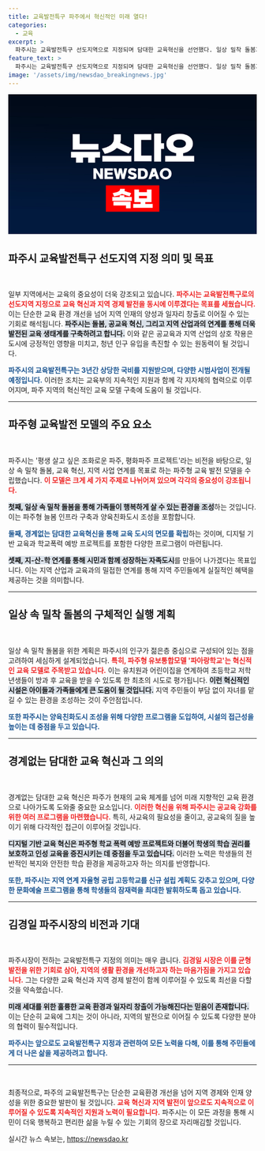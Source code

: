 ```yaml
---
title: 교육발전특구 파주에서 혁신적인 미래 열다!
categories:
  - 교육
excerpt: >
  파주시는 교육발전특구 선도지역으로 지정되며 담대한 교육혁신을 선언했다. 일상 밀착 돌봄과 공교육 혁신을 통해 지역 산업과 연계한 일자리 창출을 내세운 파주형 교육모델이 주목받고 있다.
feature_text: >
  파주시는 교육발전특구 선도지역으로 지정되며 담대한 교육혁신을 선언했다. 일상 밀착 돌봄과 공교육 혁신을 통해 지역 산업과 연계한 일자리 창출을 내세운 파주형 교육모델이 주목받고 있다.
image: '/assets/img/newsdao_breakingnews.jpg'
---
```


<p><img src="/assets/img/newsdao_breakingnews.jpg" alt="firstkoreanews 속보" /></p>

<h2 data-ke-size="size26">파주시 교육발전특구 선도지역 지정 의미 및 목표</h2>

<p data-ke-size="size16">&nbsp;</p>

<p>일부 지역에서는 교육의 중요성이 더욱 강조되고 있습니다. <b><span style="color: #ee2323;">파주시는 교육발전특구로의 선도지역 지정으로 교육 혁신과 지역 경제 발전을 동시에 이루겠다는 목표를 세웠습니다.</span></b> 이는 단순한 교육 환경 개선을 넘어 지역 인재의 양성과 일자리 창출로 이어질 수 있는 기회로 해석됩니다. <b><span style="background-color: #21538527;">파주시는 돌봄, 공교육 혁신, 그리고 지역 산업과의 연계를 통해 더욱 발전된 교육 생태계를 구축하려고 합니다.</span></b> 이와 같은 공교육과 지역 산업의 상호 작용은 도시에 긍정적인 영향을 미치고, 청년 인구 유입을 촉진할 수 있는 원동력이 될 것입니다. </p>

<p><b><span style="color: #1a5490;">파주시의 교육발전특구는 3년간 상당한 국비를 지원받으며, 다양한 시범사업이 전개될 예정입니다.</span></b> 이러한 조치는 교육부의 지속적인 지원과 함께 각 지자체의 협력으로 이루어지며, 파주 지역의 혁신적인 교육 모델 구축에 도움이 될 것입니다. </p>

<hr>

<h2 data-ke-size="size26">파주형 교육발전 모델의 주요 요소</h2>

<p data-ke-size="size16">&nbsp;</p>

<p>파주시는 '평생 살고 싶은 조화로운 파주, 평화파주 프로젝트'라는 비전을 바탕으로, 일상 속 밀착 돌봄, 교육 혁신, 지역 사업 연계를 목표로 하는 파주형 교육 발전 모델을 수립했습니다. <b><span style="color: #ee2323;">이 모델은 크게 세 가지 주제로 나뉘어져 있으며 각각의 중요성이 강조됩니다.</span></b> </p>

<p><b><span style="background-color: #21538527;">첫째, 일상 속 밀착 돌봄을 통해 가족들이 행복하게 살 수 있는 환경을 조성</span></b>하는 것입니다. 이는 파주형 늘봄 인프라 구축과 양육친화도시 조성을 포함합니다.</p>

<p><b><span style="color: #1a5490;">둘째, 경계없는 담대한 교육혁신을 통해 교육 도시의 면모를 확립</span></b>하는 것이며, 디지털 기반 교육과 학교폭력 예방 프로젝트를 포함한 다양한 프로그램이 마련됩니다. </p>

<p><b><span style="background-color: #21538527;">셋째, 지-산-학 연계를 통해 시민과 함께 성장하는 자족도시</span></b>를 만들어 나가겠다는 목표입니다. 이는 지역 산업과 교육과의 밀접한 연계를 통해 지역 주민들에게 실질적인 혜택을 제공하는 것을 의미합니다. </p>

<hr>

<h2 data-ke-size="size26">일상 속 밀착 돌봄의 구체적인 실행 계획</h2>

<p data-ke-size="size16">&nbsp;</p>

<p>일상 속 밀착 돌봄을 위한 계획은 파주시의 인구가 젊은층 중심으로 구성되어 있는 점을 고려하여 세심하게 설계되었습니다. <b><span style="color: #ee2323;">특히, 파주형 유보통합모델 '파아랑학교'는 혁신적인 교육 모델로 주목받고 있습니다.</span></b> 이는 유치원과 어린이집을 연계하여 초등학교 저학년생들이 방과 후 교육을 받을 수 있도록 한 최초의 시도로 평가됩니다. <b><span style="background-color: #21538527;">이런 혁신적인 시설은 아이들과 가족들에게 큰 도움이 될 것입니다.</span></b> 지역 주민들이 부담 없이 자녀를 맡길 수 있는 환경을 조성하는 것이 주안점입니다.</p>

<p><b><span style="color: #1a5490;">또한 파주시는 양육친화도시 조성을 위해 다양한 프로그램을 도입하여, 시설의 접근성을 높이는 데 중점을 두고 있습니다.</span></b> </p>

<hr>

<h2 data-ke-size="size26">경계없는 담대한 교육 혁신과 그 의의</h2>

<p data-ke-size="size16">&nbsp;</p>

<p>경계없는 담대한 교육 혁신은 파주가 현재의 교육 체계를 넘어 미래 지향적인 교육 환경으로 나아가도록 도와줄 중요한 요소입니다. <b><span style="color: #ee2323;">이러한 혁신을 위해 파주시는 공교육 강화를 위한 여러 프로그램을 마련했습니다.</span></b> 특히, 사교육의 필요성을 줄이고, 공교육의 질을 높이기 위해 다각적인 접근이 이루어질 것입니다. </p>

<p><b><span style="background-color: #21538527;">디지털 기반 교육 혁신은 파주형 학교 폭력 예방 프로젝트와 더불어 학생의 학습 권리를 보호하고 인성 교육을 증진시키는 데 중점을 두고 있습니다.</span></b> 이러한 노력은 학생들의 전반적인 복지와 안전한 학습 환경을 제공하고자 하는 의지를 반영합니다. </p>

<p><b><span style="color: #1a5490;">또한, 파주시는 지역 연계 자율형 공립 고등학교를 신규 설립 계획도 갖추고 있으며, 다양한 문화예술 프로그램을 통해 학생들의 잠재력을 최대한 발휘하도록 돕고 있습니다.</span></b> </p>

<hr>

<h2 data-ke-size="size26">김경일 파주시장의 비전과 기대</h2>

<p data-ke-size="size16">&nbsp;</p>

<p>파주시장이 전하는 교육발전특구 지정의 의미는 매우 큽니다. <b><span style="color: #ee2323;">김경일 시장은 이를 균형 발전을 위한 기회로 삼아, 지역의 생활 환경을 개선하고자 하는 마음가짐을 가지고 있습니다.</span></b> 그는 다양한 교육 혁신과 지역 경제 발전이 함께 이루어질 수 있도록 최선을 다할 것을 약속했습니다. </p>

<p><b><span style="background-color: #21538527;">미래 세대를 위한 훌륭한 교육 환경과 일자리 창출이 가능해진다는 믿음이 존재합니다.</span></b> 이는 단순히 교육에 그치는 것이 아니라, 지역의 발전으로 이어질 수 있도록 다양한 분야의 협력이 필수적입니다. </p>

<p><b><span style="color: #1a5490;">파주시는 앞으로도 교육발전특구 지정과 관련하여 모든 노력을 다해, 이를 통해 주민들에게 더 나은 삶을 제공하려고 합니다.</span></b> </p>

<hr>

<p data-ke-size="size16">&nbsp;</p>

<p>최종적으로, 파주의 교육발전특구는 단순한 교육환경 개선을 넘어 지역 경제와 인재 양성을 위한 중요한 발판이 될 것입니다. <b><span style="color: #ee2323;">교육 혁신과 지역 발전이 앞으로도 지속적으로 이루어질 수 있도록 지속적인 지원과 노력이 필요합니다.</span></b> 파주시는 이 모든 과정을 통해 시민이 더욱 행복하고 편리한 삶을 누릴 수 있는 기회의 장으로 자리매김할 것입니다.</p>
실시간 뉴스 속보는, <a href="https://newsdao.kr" rel="dofollow">https://newsdao.kr</a>


